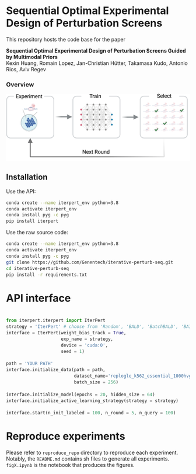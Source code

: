 # Sequential Optimal Experimental Design of Perturbation Screens

This repository hosts the code base for the paper

**Sequential Optimal Experimental Design of Perturbation Screens Guided by Multimodal Priors**\
Kexin Huang, Romain Lopez, Jan-Christian Hütter, Takamasa Kudo, Antonio Rios, Aviv Regev


### Overview

<p align="center"><img src="https://raw.githubusercontent.com/Genentech/iterative-perturb-seq/master/img/illustration.png" alt="logo" width="800px" /></p>


## Installation

Use the API:

```bash
conda create --name iterpert_env python=3.8
conda activate iterpert_env
conda install pyg -c pyg
pip install iterpert
```

Use the raw source code:

```bash
conda create --name iterpert_env python=3.8
conda activate iterpert_env
conda install pyg -c pyg
git clone https://github.com/Genentech/iterative-perturb-seq.git
cd iterative-perturb-seq
pip install -r requirements.txt
```

# API interface

```python

from iterpert.iterpert import IterPert
strategy = 'IterPert' # choose from 'Random', 'BALD', 'BatchBALD', 'BAIT', 'ACS-FW', 'Core-Set', 'BADGE', 'LCMD', 'IterPert'
interface = IterPert(weight_bias_track = True, 
                     exp_name = strategy,
                     device = 'cuda:0', 
                     seed = 1)

path = 'YOUR PATH'
interface.initialize_data(path = path,
                          dataset_name='replogle_k562_essential_1000hvg',
                          batch_size = 256)

interface.initialize_model(epochs = 20, hidden_size = 64)
interface.initialize_active_learning_strategy(strategy = strategy)

interface.start(n_init_labeled = 100, n_round = 5, n_query = 100)

```

# Reproduce experiments

Please refer to `reproduce_repo` directory to reproduce each experiment. Notably, the `README.md` contains sh files to generate all experiments. `figX.ipynb` is the notebook that produces the figures.